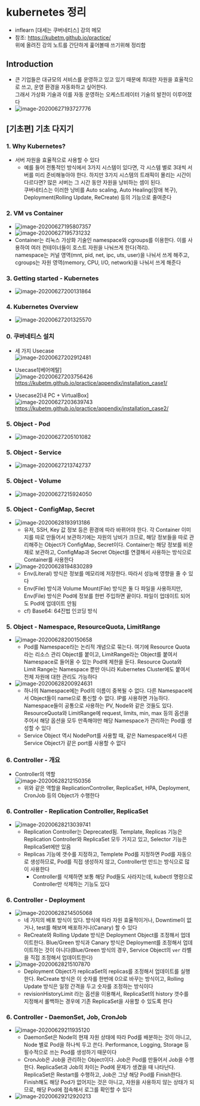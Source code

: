 # kubernetes 정리

- inflearn [대세는 쿠버네티스] 강의 메모
- 참조: https://kubetm.github.io/practice/  
  위에 올려진 강의 노트를 간단하게 훑어볼때 쓰기위해 정리함



## Introduction

- 큰 기업들은 대규모의 서비스를 운영하고 있고 있기 때문에 최대한 자원을 효율적으로 쓰고, 운영 환경을 자동화하고 싶어한다.  
  그래서 가상화 기술과 이를 자동 운영하는 오케스트레이터 기술의 발전이 이루어졌다
- ![image-20200627193727776](kubernetes_정리.assets/image-20200627193727776.png)



## [기초편] 기초 다지기

### 1. Why Kubernetes?

- 서버 자원을 효율적으로 사용할 수 있다
  - 예를 들어 전통적인 방식에서 3가지 시스템이 있다면, 각 시스템 별로 3대씩 서버를 미리 준비해놓아야 한다. 하지만 3가지 시스템의 트래픽이 몰리는 시간이 다르다면? 많은 서버는 그 시간 동안 자원을 낭비하는 셈이 된다.  
    쿠버네티스는 이러한 낭비를 Auto scaling, Auto Healing(장애 복구), Deployment(Rolling Update, ReCreate) 등의 기능으로 줄여준다



### 2. VM vs Container

- ![image-20200627195807357](kubernetes_정리.assets/image-20200627195807357.png)
- ![image-20200627195731232](kubernetes_정리.assets/image-20200627195731232.png)
- Container는 리눅스 가상화 기술인 namespace와 cgroups를 이용한다. 이를 사용하여 여러 컨테이너들이 호스트 자원을 나눠쓰게 한다(격리).  
  namespace는 커널 영역(mnt, pid, net, ipc, uts, user)을 나눠서 쓰게 해주고, cgroups는 자원 영역(memory, CPU, I/O, network)을 나눠서 쓰게 해준다



### 3. Getting started - Kubernetes

- ![image-20200627200131864](kubernetes_정리.assets/image-20200627200131864.png)



### 4. Kubernetes Overview

- ![image-20200627201325570](kubernetes_정리.assets/image-20200627201325570.png)



### 0. 쿠버네티스 설치

- 세 가지 Usecase  
  ![image-20200627202912481](kubernetes_정리.assets/image-20200627202912481.png)

- Usecase1[베어메탈]  
  ![image-20200627203756426](kubernetes_정리.assets/image-20200627203756426.png)  
  https://kubetm.github.io/practice/appendix/installation_case1/
- Usecase2[내 PC + VirtualBox]  
  ![image-20200627203639743](kubernetes_정리.assets/image-20200627203639743.png)  
  https://kubetm.github.io/practice/appendix/installation_case2/



### 5. Object - Pod

- ![image-20200627205101082](kubernetes_정리.assets/image-20200627205101082.png)



### 5. Object - Service

- ![image-20200627213742737](kubernetes_정리.assets/image-20200627213742737.png)



### 5. Object - Volume

- ![image-20200627215924050](kubernetes_정리.assets/image-20200627215924050.png)



### 5. Object - ConfigMap, Secret

- ![image-20200628193913186](kubernetes_정리.assets/image-20200628193913186.png)
  - 유저, SSH, Key 값 정보 등은 환경에 따라 바뀌어야 한다. 각 Container 이미지를 따로 만들어서 보관하기에는 자원의 낭비가 크므로, 해당 정보들을 따로 관리해주는 Object가 ConfigMap, Secret이다. Container는 해당 정보를 비운 채로 보관하고, ConfigMap과 Secret Object를 연결해서 사용하는 방식으로 Container를 사용한다
- ![image-20200628194830289](kubernetes_정리.assets/image-20200628194830289.png)
  - Env(Literal) 방식은 정보를 메모리에 저장한다. 따라서 성능에 영향을 줄 수 있다
  - Env(File) 방식과 Volume Mount(File) 방식은 둘 다 파일을 사용하지만, Env(File) 방식은 Pod에 정보를 한번 주입하면 끝이다. 파일이 업데이트 되어도 Pod에 업데이트 안됨
  - cf) Base64: 64진법 인코딩 방식



### 5. Object - Namespace, ResourceQuota, LimitRange

- ![image-20200628200150658](kubernetes_정리.assets/image-20200628200150658.png)
  - Pod를 Namespace라는 논리적 개념으로 묶는다. 여기에 Resource Quota라는 리소스 관리 Object를 붙이고, LimitRange라는 Object를 붙여서 Namespace로 들어올 수 있는 Pod에 제한을 둔다. Resource Quota와 Limit Range는 Namespace 뿐만 아니라 Kubernetes Cluster에도 붙여서 전체 자원에 대한 관리도 가능하다
- ![image-20200628200924631](kubernetes_정리.assets/image-20200628200924631.png)
  - 하나의 Namespace에는 Pod의 이름이 중복될 수 없다. 다른 Namespace에서 Object들이 name으로 통신할 수 없다. IP를 사용하면 가능하다. Namespace들이 공통으로 사용하는 PV, Node와 같은 것들도 있다. ResourceQuota와 LimitRange에 request, limits, min, max 등의 옵션을 주어서 해당 옵션을 모두 만족해야만 해당 Namespace가 관리하는 Pod를 생성할 수 있다
  - Service Object 역시 NodePort를 사용할 때, 같은 Namespace에서 다른 Service Object가 같은 port를 사용할 수 없다



### 6. Controller - 개요

- Controller의 역할  
  ![image-20200628212150356](kubernetes_정리.assets/image-20200628212150356.png)
  - 위와 같은 역할을 ReplicationController, ReplicaSet, HPA, Deployment, CronJob 등의 Object가 수행한다



### 6. Controller - Replication Controller, ReplicaSet

- ![image-20200628213039741](kubernetes_정리.assets/image-20200628213039741.png)
  - Replication Controller는 Deprecated됨. Template, Replicas 기능은 Replication Controller와 ReplicaSet 모두 가지고 있고, Selector 기능은 ReplicaSet에만 있음
  - Replicas 기능에 갯수를 지정하고, Templete Pod를 지정하면 Pod를 자동으로 생성하므로, Pod를 직접 생성하지 않고, Controller만 만드는 방식으로 많이 사용한다
    - Controller를 삭제하면 보통 해당 Pod들도 사라지는데, kubectl 명령으로 Controller만 삭제하는 기능도 있다



### 6. Controller - Deployment

- ![image-20200628214505068](kubernetes_정리.assets/image-20200628214505068.png)
  - 네 가지의 배포 방식이 있다. 방식에 따라 자원 효율적이거나, Downtime이 없거나, test를 해보며 배포하거나(Canary) 할 수 있다
  - ReCreate와 Rolling Update 방식은 Deployment Object를 조정해서 업데이트한다. Blue/Green 방식과 Canary 방식은 Deployment를 조정해서 업데이트하는 것이 아니다(Blue/Green 방식의 경우, Service Object의 `ver` 라벨을 직접 조정해서 업데이트한다)
- ![image-20200628215107870](kubernetes_정리.assets/image-20200628215107870.png)
  - Deployment Object가 replicaSet의 replicas를 조정해서 업데이트를 실행한다. ReCreate 방식은 이 숫자를 한번에 0으로 바꾸는 방식이고, Rolling Update 방식은 일정 간격을 두고 숫자를 조정하는 방식이다
  - revisionHistoryLimit 라는 옵션을 이용해서, ReplicaSet의 history 갯수를 지정해서 롤백하는 경우에 기존 ReplicaSet을 사용할 수 있도록 한다



### 6. Controller - DaemonSet, Job, CronJob

- ![image-20200629211935120](kubernetes_정리.assets/image-20200629211935120.png)
  - DaemonSet은 Node의 현재 자원 상태에 따라 Pod를 배분하는 것이 아니고, Node 별로 Pod을 하나씩 두고 쓴다. Performance, Logging, Storage 등 필수적으로 쓰는 Pod를 생성하기 때문이다
  - CronJob은 Job을 관리하는 Object이다. Job은 Pod를 만들어서 Job을 수행한다. ReplicaSet과 Job의 차이는 Pod에 문제가 생겼을 때 나타난다. ReplicaSet은 Restart를 수행하고, Job은 그냥 해당 Pod를 Finish한다. Finish해도 해당 Pod가 없어지는 것은 아니고, 자원을 사용하지 않는 상태가 되므로, 해당 Pod에 접속해서 로그를 확인할 수 있다
- ![image-20200629212920213](kubernetes_정리.assets/image-20200629212920213.png)